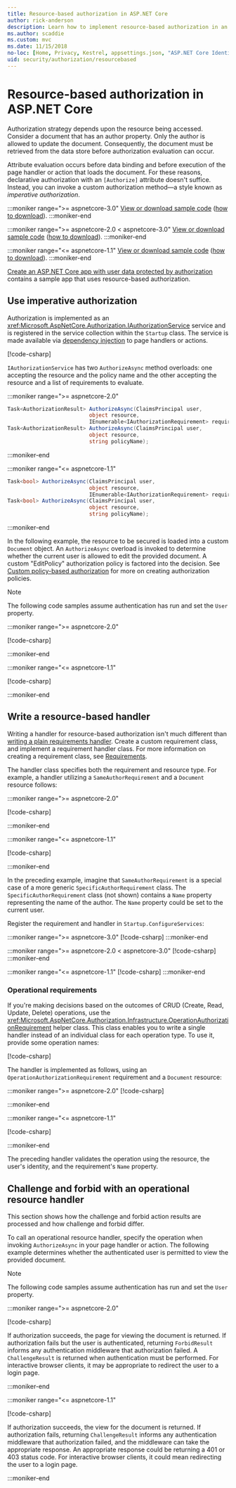 ```yaml
---
title: Resource-based authorization in ASP.NET Core
author: rick-anderson
description: Learn how to implement resource-based authorization in an ASP.NET Core app when an Authorize attribute won't suffice.
ms.author: scaddie
ms.custom: mvc
ms.date: 11/15/2018
no-loc: [Home, Privacy, Kestrel, appsettings.json, "ASP.NET Core Identity", cookie, Cookie, Blazor, "Blazor Server", "Blazor WebAssembly", "Identity", "Let's Encrypt", Razor, SignalR]
uid: security/authorization/resourcebased
---
```

# Resource-based authorization in ASP.NET Core

Authorization strategy depends upon the resource being accessed. Consider a document that has an author property. Only the author is allowed to update the document. Consequently, the document must be retrieved from the data store before authorization evaluation can occur.

Attribute evaluation occurs before data binding and before execution of the page handler or action that loads the document. For these reasons, declarative authorization with an `[Authorize]` attribute doesn't suffice. Instead, you can invoke a custom authorization method&mdash;a style known as *imperative authorization*.

:::moniker range=">= aspnetcore-3.0"
[View or download sample code](https://github.com/dotnet/AspNetCore.Docs/tree/main/aspnetcore/security/authorization/resourcebased/samples/3_0) ([how to download](xref:index#how-to-download-a-sample)).
:::moniker-end

 :::moniker range=">= aspnetcore-2.0 < aspnetcore-3.0"
[View or download sample code](https://github.com/dotnet/AspNetCore.Docs/tree/main/aspnetcore/security/authorization/resourcebased/samples/2_2) ([how to download](xref:index#how-to-download-a-sample)).
:::moniker-end

:::moniker range="<= aspnetcore-1.1"
[View or download sample code](https://github.com/dotnet/AspNetCore.Docs/tree/main/aspnetcore/security/authorization/resourcebased/samples/1_1) ([how to download](xref:index#how-to-download-a-sample)).
:::moniker-end

[Create an ASP.NET Core app with user data protected by authorization](xref:security/authorization/secure-data) contains a sample app that uses resource-based authorization.

## Use imperative authorization

Authorization is implemented as an <xref:Microsoft.AspNetCore.Authorization.IAuthorizationService> service and is registered in the service collection within the `Startup` class. The service is made available via [dependency injection](xref:fundamentals/dependency-injection) to page handlers or actions.

[!code-csharp[](resourcebased/samples/3_0/ResourceBasedAuthApp2/Controllers/DocumentController.cs?name=snippet_IAuthServiceDI&highlight=6)]

`IAuthorizationService` has two `AuthorizeAsync` method overloads: one accepting the resource and the policy name and the other accepting the resource and a list of requirements to evaluate.

:::moniker range=">= aspnetcore-2.0"

```csharp
Task<AuthorizationResult> AuthorizeAsync(ClaimsPrincipal user,
                          object resource,
                          IEnumerable<IAuthorizationRequirement> requirements);
Task<AuthorizationResult> AuthorizeAsync(ClaimsPrincipal user,
                          object resource,
                          string policyName);
```

:::moniker-end

:::moniker range="<= aspnetcore-1.1"

```csharp
Task<bool> AuthorizeAsync(ClaimsPrincipal user,
                          object resource,
                          IEnumerable<IAuthorizationRequirement> requirements);
Task<bool> AuthorizeAsync(ClaimsPrincipal user,
                          object resource,
                          string policyName);
```

:::moniker-end

<a name="security-authorization-resource-based-imperative"></a>

In the following example, the resource to be secured is loaded into a custom `Document` object. An `AuthorizeAsync` overload is invoked to determine whether the current user is allowed to edit the provided document. A custom "EditPolicy" authorization policy is factored into the decision. See [Custom policy-based authorization](xref:security/authorization/policies) for more on creating authorization policies.

> [!NOTE]
> The following code samples assume authentication has run and set the `User` property.

:::moniker range=">= aspnetcore-2.0"

[!code-csharp[](resourcebased/samples/3_0/ResourceBasedAuthApp2/Pages/Document/Edit.cshtml.cs?name=snippet_DocumentEditHandler)]

:::moniker-end

:::moniker range="<= aspnetcore-1.1"

[!code-csharp[](resourcebased/samples/1_1/ResourceBasedAuthApp1/Controllers/DocumentController.cs?name=snippet_DocumentEditAction)]

:::moniker-end

## Write a resource-based handler

Writing a handler for resource-based authorization isn't much different than [writing a plain requirements handler](xref:security/authorization/policies#security-authorization-policies-based-authorization-handler). Create a custom requirement class, and implement a requirement handler class. For more information on creating a requirement class, see [Requirements](xref:security/authorization/policies#requirements).

The handler class specifies both the requirement and resource type. For example, a handler utilizing a `SameAuthorRequirement` and a `Document` resource follows:

:::moniker range=">= aspnetcore-2.0"

[!code-csharp[](resourcebased/samples/3_0/ResourceBasedAuthApp2/Services/DocumentAuthorizationHandler.cs?name=snippet_HandlerAndRequirement)]

:::moniker-end

:::moniker range="<= aspnetcore-1.1"

[!code-csharp[](resourcebased/samples/1_1/ResourceBasedAuthApp1/Services/DocumentAuthorizationHandler.cs?name=snippet_HandlerAndRequirement)]

:::moniker-end

In the preceding example, imagine that `SameAuthorRequirement` is a special case of a more generic `SpecificAuthorRequirement` class. The `SpecificAuthorRequirement` class (not shown) contains a `Name` property representing the name of the author. The `Name` property could be set to the current user.

Register the requirement and handler in `Startup.ConfigureServices`:

:::moniker range=">= aspnetcore-3.0"
[!code-csharp[](resourcebased/samples/3_0/ResourceBasedAuthApp2/Startup.cs?name=snippet_ConfigureServicesSample&highlight=4-8,10)]
:::moniker-end

 :::moniker range=">= aspnetcore-2.0 < aspnetcore-3.0"
[!code-csharp[](resourcebased/samples/2_2/ResourceBasedAuthApp2/Startup.cs?name=snippet_ConfigureServicesSample&highlight=3-7,9)]
:::moniker-end

:::moniker range="<= aspnetcore-1.1"
[!code-csharp[](resourcebased/samples/1_1/ResourceBasedAuthApp1/Startup.cs?name=snippet_ConfigureServicesSample&highlight=3-7,9)]
:::moniker-end

### Operational requirements

If you're making decisions based on the outcomes of CRUD (Create, Read, Update, Delete) operations, use the <xref:Microsoft.AspNetCore.Authorization.Infrastructure.OperationAuthorizationRequirement> helper class. This class enables you to write a single handler instead of an individual class for each operation type. To use it, provide some operation names:

[!code-csharp[](resourcebased/samples/3_0/ResourceBasedAuthApp2/Services/DocumentAuthorizationCrudHandler.cs?name=snippet_OperationsClass)]

The handler is implemented as follows, using an `OperationAuthorizationRequirement` requirement and a `Document` resource:

 :::moniker range=">= aspnetcore-2.0"
[!code-csharp[](resourcebased/samples/3_0/ResourceBasedAuthApp2/Services/DocumentAuthorizationCrudHandler.cs?name=snippet_Handler)]

:::moniker-end

:::moniker range="<= aspnetcore-1.1"

[!code-csharp[](resourcebased/samples/1_1/ResourceBasedAuthApp1/Services/DocumentAuthorizationCrudHandler.cs?name=snippet_Handler)]

:::moniker-end

The preceding handler validates the operation using the resource, the user's identity, and the requirement's `Name` property.

## Challenge and forbid with an operational resource handler

This section shows how the challenge and forbid action results are processed and how challenge and forbid differ.

To call an operational resource handler, specify the operation when invoking `AuthorizeAsync` in your page handler or action. The following example determines whether the authenticated user is permitted to view the provided document.

> [!NOTE]
> The following code samples assume authentication has run and set the `User` property.

:::moniker range=">= aspnetcore-2.0"

[!code-csharp[](resourcebased/samples/3_0/ResourceBasedAuthApp2/Pages/Document/View.cshtml.cs?name=snippet_DocumentViewHandler&highlight=10-11)]

If authorization succeeds, the page for viewing the document is returned. If authorization fails but the user is authenticated, returning `ForbidResult` informs any authentication middleware that authorization failed. A `ChallengeResult` is returned when authentication must be performed. For interactive browser clients, it may be appropriate to redirect the user to a login page.

:::moniker-end

:::moniker range="<= aspnetcore-1.1"

[!code-csharp[](resourcebased/samples/1_1/ResourceBasedAuthApp1/Controllers/DocumentController.cs?name=snippet_DocumentViewAction&highlight=11-12)]

If authorization succeeds, the view for the document is returned. If authorization fails, returning `ChallengeResult` informs any authentication middleware that authorization failed, and the middleware can take the appropriate response. An appropriate response could be returning a 401 or 403 status code. For interactive browser clients, it could mean redirecting the user to a login page.

:::moniker-end
